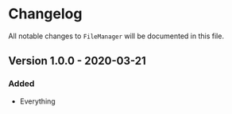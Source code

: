 # Changelog

All notable changes to `FileManager` will be documented in this file.

## Version 1.0.0 - 2020-03-21

### Added
- Everything

